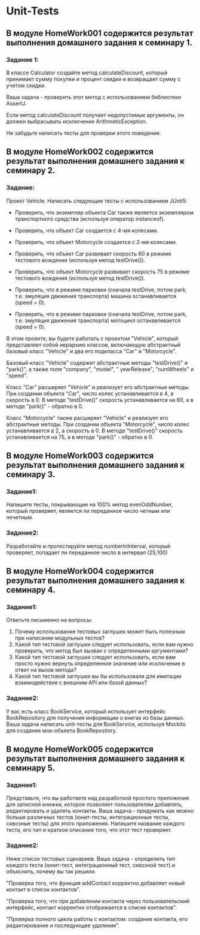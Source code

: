 # Unit-Tests

## В модуле HomeWork001 содержится результат выполнения домашнего задания к семинару 1.

### Задание 1:

В классе Calculator создайте метод calculateDiscount, который принимает сумму покупки и процент скидки и возвращает
сумму с учетом скидки.

Ваша задача - проверить этот метод с использованием библиотеки AssertJ.

Если метод calculateDiscount получает недопустимые аргументы, он должен выбрасывать исключение ArithmeticException.

Не забудьте написать тесты для проверки этого поведения.

## В модуле HomeWork002 содержится результат выполнения домашнего задания к семинару 2.

### Задание:

Проект Vehicle. Написать следующие тесты с использованием JUnit5:

- Проверить, что экземпляр объекта Car также является экземпляром транспортного средства (используя оператор
  instanceof).

- Проверить, что объект Car создается с 4-мя колесами.

- Проверить, что объект Motorcycle создается с 2-мя колесами.

- Проверить, что объект Car развивает скорость 60 в режиме тестового вождения (используя метод testDrive()).

- Проверить, что объект Motorcycle развивает скорость 75 в режиме тестового вождения (используя метод testDrive()).

- Проверить, что в режиме парковки (сначала testDrive, потом park, т.е. эмуляция движения транспорта) машина
  останавливается (speed = 0).

- Проверить, что в режиме парковки (сначала testDrive, потом park, т.е. эмуляция движения транспорта) мотоцикл
  останавливается (speed = 0).

В этом проекте, вы будете работать с проектом "Vehicle", который представляет собой иерархию классов, включающую
абстрактный базовый класс "Vehicle" и два его подкласса "Car" и "Motorcycle".

Базовый класс "Vehicle" содержит абстрактные методы "testDrive()" и "park()", а также поля "company", "model", "
yearRelease", "numWheels" и "speed".

Класс "Car" расширяет "Vehicle" и реализует его абстрактные методы. При создании объекта "Car", число колес
устанавливается в 4, а скорость в 0. В методе "testDrive()" скорость устанавливается на 60, а в методе "park()" -
обратно в 0.

Класс "Motorcycle" также расширяет "Vehicle" и реализует его абстрактные методы. При создании объекта "Motorcycle",
число колес устанавливается в 2, а скорость в 0. В методе "testDrive()" скорость устанавливается на 75, а в методе 
"park()" - обратно в 0.


## В модуле HomeWork003 содержится результат выполнения домашнего задания к семинару 3.

### Задание1:

Напишите тесты, покрывающие на 100% метод evenOddNumber, который проверяет, является ли
переданное число четным или нечетным.

### Задание2:
Разработайте и протестируйте метод numberInInterval, который проверяет, попадает ли
переданное число в интервал (25;100)

## В модуле HomeWork004 содержится результат выполнения домашнего задания к семинару 4.

### Задание1:

Ответьте письменно на вопросы:

1)  Почему использование тестовых заглушек может быть полезным при написании модульных тестов?
2) Какой тип тестовой заглушки следует использовать, если вам нужно проверить, что метод был вызван с определенными аргументами?
3) Какой тип тестовой заглушки следует использовать, если вам просто нужно вернуть определенное значение или исключение в ответ на вызов метода?
4) Какой тип тестовой заглушки вы бы использовали для имитации взаимодействия с внешним API или базой данных?

### Задание2:

У вас есть класс BookService, который использует интерфейс BookRepository для получения информации о книгах из базы данных. 
Ваша задача написать unit-тесты для BookService, используя Mockito для создания мок-объекта BookRepository.

## В модуле HomeWork005 содержится результат выполнения домашнего задания к семинару 5.

### Задание1:

Представьте, что вы работаете над разработкой простого приложения для записной книжки,
которое позволяет пользователям добавлять, редактировать и удалять контакты.
Ваша задача - придумать как можно больше различных тестов (юнит-тесты, интеграционные тесты, сквозные тесты)
для этого приложения. Напишите название каждого теста, его тип и краткое описание того, что этот тест проверяет.

### Задание2:

Ниже список тестовых сценариев. Ваша задача - определить тип каждого теста (юнит-тест, интеграционный тест, сквозной тест) и объяснить, почему вы так решили.

"Проверка того, что функция addContact корректно добавляет новый контакт в список контактов".

"Проверка того, что при добавлении контакта через пользовательский интерфейс, контакт корректно отображается в списке контактов".

"Проверка полного цикла работы с контактом: создание контакта, его редактирование и последующее удаление".